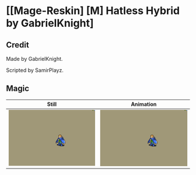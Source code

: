 # [\[Mage-Reskin\] \[M\] Hatless Hybrid by GabrielKnight]

## Credit

Made by GabrielKnight.

Scripted by SamirPlayz.

## Magic

| Still | Animation |
| :---: | :-------: |
| ![Magic still](./Magic_000.png) | ![Magic animation](./Magic.gif) |

